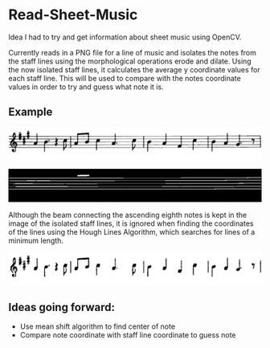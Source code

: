 # Read-Sheet-Music

Idea I had to try and get information about sheet music using OpenCV.

Currently reads in a PNG file for a line of music and isolates the notes from the staff lines using the morphological operations erode and
dilate. Using the now isolated staff lines, it calculates the average y coordinate values for each staff line. This will be used to compare
with the notes coordinate values in order to try and guess what note it is.

## Example ##
![Starting Image](https://github.com/jfreynolds/Read-Sheet-Music/blob/master/images/src.png)

![Isolated Staff Lines](https://github.com/jfreynolds/Read-Sheet-Music/blob/master/images/isolatedStaffLines.png)

Although the beam connecting the ascending eighth notes is kept in the image of the isolated staff
lines, it is ignored when finding the coordinates of the lines using the Hough Lines Algorithm,
which searches for lines of a minimum length.

![Isolated Notes](https://github.com/jfreynolds/Read-Sheet-Music/blob/master/images/isolatedNotes.png)

## Ideas going forward: ##
* Use mean shift algorithm to find center of note
* Compare note coordinate with staff line coordinate to guess note
